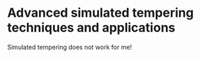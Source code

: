 # Advanced simulated tempering techniques and applications

Simulated tempering does not work for me!
